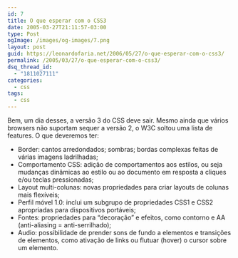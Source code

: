 ```yaml
---
id: 7
title: O que esperar com o CSS3
date: 2005-03-27T21:11:57-03:00
type: Post
ogImage: /images/og-images/7.png
layout: post
guid: https://leonardofaria.net/2006/05/27/o-que-esperar-com-o-css3/
permalink: /2005/03/27/o-que-esperar-com-o-css3/
dsq_thread_id:
  - "1811027111"
categories:
  - css
tags:
  - css
---
```

Bem, um dia desses, a versão 3 do CSS deve sair. Mesmo ainda que vários browsers não suportam sequer a versão 2, o W3C soltou uma lista de features. O que deveremos ter:

- Border: cantos arredondados; sombras; bordas complexas feitas de várias imagens ladrilhadas;  
- Comportamento CSS: adição de comportamentos aos estilos, ou seja mudanças dinâmicas ao estilo ou ao documento em resposta a cliques e/ou teclas pressionadas;  
- Layout multi-colunas: novas propriedades para criar layouts de colunas mais flexíveis;  
- Perfil móvel 1.0: inclui um subgrupo de propriedades CSS1 e CSS2 apropriadas para dispositivos portáveis;  
- Fontes: propriedades para &#8220;decoração&#8221; e efeitos, como contorno e AA (anti-aliasing = anti-serrilhado);  
- Audio: possibilidade de prender sons de fundo a elementos e transições de elementos, como ativação de links ou flutuar (hover) o cursor sobre um elemento.
